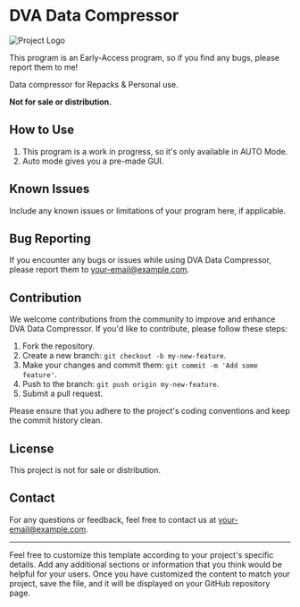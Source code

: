 # DVA Data Compressor

![Project Logo](path/to/logo.png) <!-- Replace with your project logo or a relevant image -->

This program is an Early-Access program, so if you find any bugs, please report them to me!

Data compressor for Repacks & Personal use.

**Not for sale or distribution.**

## How to Use

1. This program is a work in progress, so it's only available in AUTO Mode.
2. Auto mode gives you a pre-made GUI.

<!-- Include any additional relevant information about your project's purpose and capabilities -->

## Known Issues

Include any known issues or limitations of your program here, if applicable.

## Bug Reporting

If you encounter any bugs or issues while using DVA Data Compressor, please report them to [your-email@example.com](mailto:your-email@example.com).

## Contribution

We welcome contributions from the community to improve and enhance DVA Data Compressor. If you'd like to contribute, please follow these steps:

1. Fork the repository.
2. Create a new branch: `git checkout -b my-new-feature`.
3. Make your changes and commit them: `git commit -m 'Add some feature'`.
4. Push to the branch: `git push origin my-new-feature`.
5. Submit a pull request.

Please ensure that you adhere to the project's coding conventions and keep the commit history clean.

## License

This project is not for sale or distribution.

## Contact

For any questions or feedback, feel free to contact us at [your-email@example.com](mailto:your-email@example.com).

---

Feel free to customize this template according to your project's specific details. Add any additional sections or information that you think would be helpful for your users. Once you have customized the content to match your project, save the file, and it will be displayed on your GitHub repository page.

